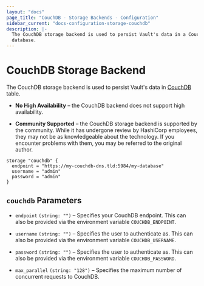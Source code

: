 ```yaml
---
layout: "docs"
page_title: "CouchDB - Storage Backends - Configuration"
sidebar_current: "docs-configuration-storage-couchdb"
description: |-
  The CouchDB storage backend is used to persist Vault's data in a CouchDB
  database.
---
```


# CouchDB Storage Backend

The CouchDB storage backend is used to persist Vault's data in
[CouchDB][couchdb] table.

- **No High Availability** – the CouchDB backend does not support high
  availability.

- **Community Supported** – the CouchDB storage backend is supported by the
  community. While it has undergone review by HashiCorp employees, they may not
  be as knowledgeable about the technology. If you encounter problems with them,
  you may be referred to the original author.

```hcl
storage "couchdb" {
  endpoint = "https://my-couchdb-dns.tld:5984/my-database"
  username = "admin"
  password = "admin"
}
```

## `couchdb` Parameters

- `endpoint` `(string: "")` – Specifies your CouchDB endpoint. This can also be
  provided via the environment variable `COUCHDB_ENDPOINT`.

- `username` `(string: "")` – Specifies the user to authenticate as. This can
  also be provided via the environment variable `COUCHDB_USERNAME`.

- `password` `(string: "")` – Specifies the user to authenticate as. This can
  also be provided via the environment variable `COUCHDB_PASSWORD`.

- `max_parallel` `(string: "128")` – Specifies the maximum number of concurrent
  requests to CouchDB.

[couchdb]: http://couchdb.apache.org/
